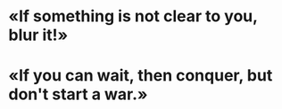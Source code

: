 # «If something is not clear to you, blur it!»
# «If you can wait, then conquer, but don't start a war.»
